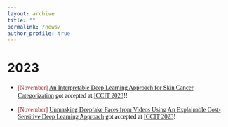 ```yaml
---
layout: archive
title: ""
permalink: /news/
author_profile: true
---
```


# 2023

- <span style="font-family:Monaco; color:black;"><span style="color:brown">[November]</span> [An Interpretable Deep Learning Approach for Skin Cancer Categorization](https://arxiv.org/pdf/2312.10696.pdf) got accepted at [ICCIT 2023](https://iccit.org.bd/2023/)!</span>!

- <span style="font-family:Monaco; color:black;"><span style="color:brown">[November]</span>
  [Unmasking Deepfake Faces from Videos Using An Explainable Cost-Sensitive Deep Learning Approach](https://arxiv.org/pdf/2312.10740.pdf) got accepted at [ICCIT 2023](https://iccit.org.bd/2023/)!</span>
